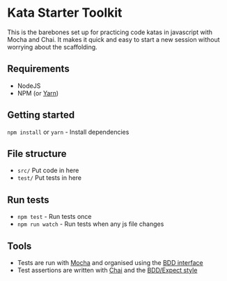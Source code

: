 # Kata Starter Toolkit

This is the barebones set up for practicing code katas in javascript with Mocha and Chai. It makes it quick and easy to start a new session without worrying about the scaffolding.

## Requirements

- NodeJS
- NPM (or [Yarn](https://yarnpkg.com/en/))

## Getting started

`npm install` or `yarn` - Install dependencies

## File structure

- `src/` Put code in here
- `test/` Put tests in here

## Run tests

- `npm test` - Run tests once
- `npm run watch` - Run tests when any js file changes

## Tools

- Tests are run with [Mocha](https://mochajs.org) and organised using the [BDD interface](https://mochajs.org/#bdd)
- Test assertions are written with [Chai](http://chaijs.com/) and the [BDD/Expect style](http://chaijs.com/api/bdd/)
